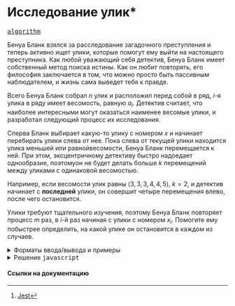 # Исследование улик\*

[<kbd>algorithm</kbd>](https://contest.yandex.ru/contest/66793/problems/J/)

Бенуа Бланк взялся за расследование загадочного преступления и теперь активно ищет улики, которые помогут ему выйти на настоящего преступника. Как любой уважающий себя детектив, Бенуа Бланк имеет собственный метод поиска истины. Как он любит повторять, его философия заключается в том, что можно просто быть пассивным наблюдателем, и жизнь сама выведет тебя к правде.

Всего Бенуа Бланк собрал $n$ улик и расположил перед собой в ряд, $i$-я улика в ряду имеет весомость, равную $a_i$. Детектив считает, что наиболее интересными могут оказаться наименее весомые улики, и разработал следующий процесс их исследования.

Сперва Бланк выбирает какую-то улику с номером $x$ и начинает перебирать улики слева от нее. Пока слева от текущей улики находится улика меньшей или равнойвесомости, Бенуа Бланк перемещается к ней. При этом, эксцентричному детективу быстро надоедает однообразие, поэтомуон не будет делать больше $k$ перемещений между уликами с одинаковой весомостью.

Например, если весомости улик равны $⟨3,3,3,4,4,5⟩$, $k=2$, и детектив начинает с **последней** улики, он совершит четыре перемещения влево, после чего остановится.

Улики требуют тщательного изучения, поэтому Бенуа Бланк повторяет процесс $m$ раз, в $i$-й раз начиная с улики с номером $x_i$. Помогите ему побыстрее определить, на какой улике он остановится в каждом из случаев.

<details>
<summary>Форматы ввода/вывода и примеры</summary>

## Формат ввода

В первой строке дано целое число $n$ — количество улик $(1 \leq n \leq 4 \times 10^5)$. Во второй строке через пробел перечислены $n$ целых чисел $a_i$​ — значения весомости улик в порядке их следованияв ряду $(1 \leq a_i \leq 10^9)$.

В следующей строке через пробел даны два целыхчисла $m$ и $k$ — количество экспериментов и максимальное число перемещений между уликами равной весомости $(1 \leq m \leq 4 \times 10^5; \, 0 \leq k \leq n)$.

В последней строке через пробел перечислены $m$ целых чисел $x_i$​ — номера улик, с которых Бенуа Бланк будет начинать исследование $(1 \leq x_i \leq n)$.

## Формат вывода

Выведите через пробел $m$ целых чисел от $1$ до $n$ — номера улик, на которых остановится детектив в каждом из экспериментов.

### Пример 1

<table width = "100%">
<tr>
<th>Ввод</th> <th>Вывод</th>
</tr>
<tr valign="top">
<td><pre>
<code>6
3 3 3 4 4 5
4 2
3 4 5 6
</code></pre></td>

<td><pre>
<code>1 1 2 2 
</code></pre></td>
</tr>
</table>

### Пример 2

<table width = "100%">
<tr>
<th>Ввод</th> <th>Вывод</th>
</tr>
<tr valign="top">
<td><pre>
<code>7
1 5 7 2 10 10 6
7 0
1 2 3 4 5 6 7
</code></pre></td>

<td><pre>
<code>1 1 1 4 4 6 7 
</code></pre></td>
</tr>
</table>

</details>

<details>
<summary>Решение <kbd>javascript</kbd></summary>

### 1. Установка зависимостей

```bash
npm install             # Установка зависимостей
```

### 2. Запуск тестирования решения в среде Jest[^1]

```bash
npm run test            # Unit-тестирование
```

</details>

#### Ссылки на документацию

[^1]: [Jest](https://jestjs.io/docs/getting-started)
